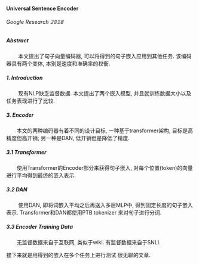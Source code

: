 #### Universal Sentence Encoder

###### Google Research   $\mathbb {2018}$

##### Abstract

&emsp;&emsp; 本文提出了句子向量编码器, 可以将得到的句子嵌入应用到其他任务. 该编码器具有两个变体, 本别是速度和准确率的权衡.

##### 1. Introduction

&emsp;&emsp; 现有NLP缺乏监督数据. 本文提出了两个嵌入模型, 并且就训练数据大小以及任务表现进行了比较.

##### 3. Encoder

&emsp;&emsp;本文的两种编码器有着不同的设计目标, 一种基于transformer架构, 目标是高精度但高开销; 另一种是DAN, 低开销但是降低了精度.

##### 3.1 Transformer

&emsp;&emsp;使用Transformer的Encoder部分来获得句子嵌入, 对每个位置(token)的向量进行平均得到最终的嵌入表示.

##### 3.2 DAN

&emsp;&emsp; 使用DAN, 即将词嵌入平均之后再送入多层MLP中, 得到固定长度的句子嵌入表示. Transformer和DAN都使用PTB tokenizer 来对句子进行分词.

##### 3.3 Encoder Training Data

&emsp;&emsp;无监督数据来自于互联网, 类似于wiki. 有监督数据来自于SNLI.

接下来就是用得到的嵌入在多个任务上进行测试 很无聊的文章.
